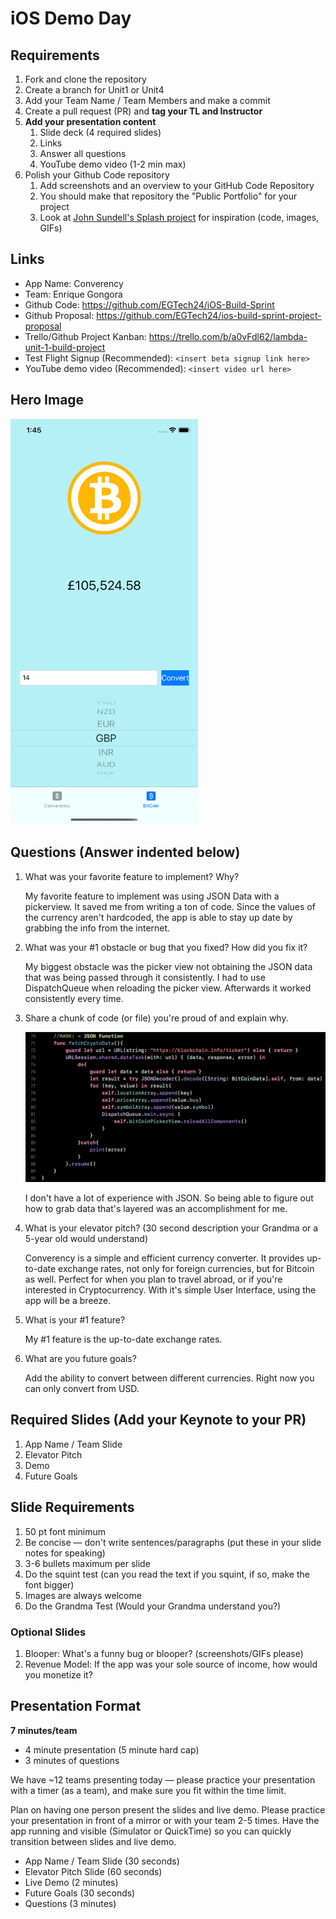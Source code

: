 # iOS Demo Day

## Requirements

1. Fork and clone the repository
2. Create a branch for Unit1 or Unit4
3. Add your Team Name / Team Members and make a commit
4. Create a pull request (PR) and **tag your TL and Instructor**
5. **Add your presentation content**
    1. Slide deck (4 required slides)
    2. Links
    3. Answer all questions 
    4. YouTube demo video (1-2 min max)
6. Polish your Github Code repository
    1. Add screenshots and an overview to your GitHub Code Repository
    2. You should make that repository the "Public Portfolio" for your project
    3. Look at [John Sundell's Splash project](https://github.com/JohnSundell/Splash) for inspiration (code, images, GIFs)


## Links

* App Name: Converency
* Team: Enrique Gongora
* Github Code: https://github.com/EGTech24/iOS-Build-Sprint
* Github Proposal: https://github.com/EGTech24/ios-build-sprint-project-proposal
* Trello/Github Project Kanban: https://trello.com/b/a0vFdl62/lambda-unit-1-build-project
* Test Flight Signup (Recommended): `<insert beta signup link here>`
* YouTube demo video (Recommended): `<insert video url here>`

## Hero Image

<img src="BitCoinScreenShot.png" width="300">

## Questions (Answer indented below)

1. What was your favorite feature to implement? Why?

    My favorite feature to implement was using JSON Data with a pickerview. It saved me from writing a ton of code. Since the values of the currency aren't hardcoded, the app is able to stay up date by grabbing the info from the internet. 

2. What was your #1 obstacle or bug that you fixed? How did you fix it?

    My biggest obstacle was the picker view not obtaining the JSON data that was being passed through it consistently. I had to use DispatchQueue when reloading the picker view. Afterwards it worked consistently every time.
  
3. Share a chunk of code (or file) you're proud of and explain why.

    <img src="CodeSnippet.png" width="500">
    
    I don't have a lot of experience with JSON. So being able to figure out how to grab data that's layered was an accomplishment for me. 
  
4. What is your elevator pitch? (30 second description your Grandma or a 5-year old would understand)

    Converency is a simple and efficient currency converter. It provides up-to-date exchange rates, not only for foreign currencies, but for Bitcoin as well. Perfect for when you plan to travel abroad, or if you're interested in Cryptocurrency. With it's simple User Interface, using the app will be a breeze.   
  
5. What is your #1 feature?

    My #1 feature is the up-to-date exchange rates. 
  
6. What are you future goals?

    Add the ability to convert between different currencies. Right now you can only convert from USD.  

## Required Slides (Add your Keynote to your PR)

1. App Name / Team Slide
2. Elevator Pitch
3. Demo
4. Future Goals

## Slide Requirements

1. 50 pt font minimum
2. Be concise — don't write sentences/paragraphs (put these in your slide notes for speaking)
3. 3-6 bullets maximum per slide
4. Do the squint test (can you read the text if you squint, if so, make the font bigger)
6. Images are always welcome
7. Do the Grandma Test (Would your Grandma understand you?)

### Optional Slides

1. Blooper: What's a funny bug or blooper? (screenshots/GIFs please)
2. Revenue Model: If the app was your sole source of income, how would you monetize it?

## Presentation Format

**7 minutes/team**

* 4 minute presentation (5 minute hard cap)
* 3 minutes of questions

We have ~12 teams presenting today — please practice your presentation with a timer (as a team), and make sure you fit within the time limit.

Plan on having one person present the slides and live demo. Please practice your presentation in front of a mirror or with your team 2-5 times. Have the app running and visible (Simulator or QuickTime) so you can quickly transition between slides and live demo.

* App Name / Team Slide (30 seconds)
* Elevator Pitch Slide (60 seconds)
* Live Demo (2 minutes)
* Future Goals (30 seconds)
* Questions (3 minutes)
